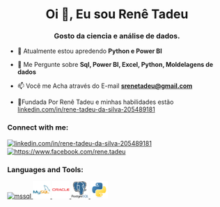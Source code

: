 <h1 align="center">Oi 👋, Eu sou Renê Tadeu</h1>
<h3 align="center">Gosto da ciencia e análise de dados.</h3>

- 🌱 Atualmente estou apredendo **Python e Power BI**

- 💬 Me Pergunte sobre **Sql, Power BI, Excel, Python, Moldelagens de dados**

- 📫 Você me Acha através do E-mail  **srenetadeu@gmail.com**

- 📄Fundada Por Renê Tadeu e minhas habilidades estão [linkedin.com/in/rene-tadeu-da-silva-205489181](linkedin.com/in/rene-tadeu-da-silva-205489181)



<h3 align="left">Connect with me:</h3>
<p align="left">
<a href="https://linkedin.com/in/linkedin.com/in/rene-tadeu-da-silva-205489181" target="blank"><img align="center" src="https://raw.githubusercontent.com/rahuldkjain/github-profile-readme-generator/master/src/images/icons/Social/linked-in-alt.svg" alt="linkedin.com/in/rene-tadeu-da-silva-205489181" height="30" width="40" /></a>
<a href="https://fb.com/https://www.facebook.com/rene.tadeu" target="blank"><img align="center" src="https://raw.githubusercontent.com/rahuldkjain/github-profile-readme-generator/master/src/images/icons/Social/facebook.svg" alt="https://www.facebook.com/rene.tadeu" height="30" width="40" /></a>
</p>

<h3 align="left">Languages and Tools:</h3>
<p align="left"> <a href="https://www.microsoft.com/en-us/sql-server" target="_blank" rel="noreferrer"> <img src="https://www.svgrepo.com/show/303229/microsoft-sql-server-logo.svg" alt="mssql" width="40" height="40"/> </a> <a href="https://www.mysql.com/" target="_blank" rel="noreferrer"> <img src="https://raw.githubusercontent.com/devicons/devicon/master/icons/mysql/mysql-original-wordmark.svg" alt="mysql" width="40" height="40"/> </a> <a href="https://www.oracle.com/" target="_blank" rel="noreferrer"> <img src="https://raw.githubusercontent.com/devicons/devicon/master/icons/oracle/oracle-original.svg" alt="oracle" width="40" height="40"/> </a> <a href="https://www.postgresql.org" target="_blank" rel="noreferrer"> <img src="https://raw.githubusercontent.com/devicons/devicon/master/icons/postgresql/postgresql-original-wordmark.svg" alt="postgresql" width="40" height="40"/> </a> <a href="https://www.python.org" target="_blank" rel="noreferrer"> <img src="https://raw.githubusercontent.com/devicons/devicon/master/icons/python/python-original.svg" alt="python" width="40" height="40"/> </a> </p>

